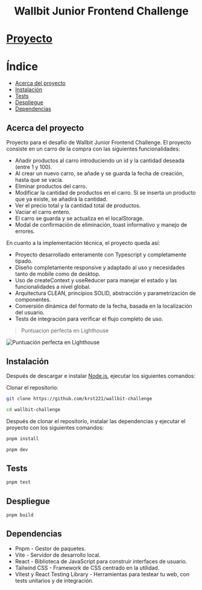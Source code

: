 <h1 align="center">Wallbit Junior Frontend Challenge</h1>

# [Proyecto](https://wallbit-challenge.onrender.com/)

# Índice

- [Acerca del proyecto](#acerca-del-proyecto)
- [Instalación](#instalación)
- [Tests](#tests)
- [Despliegue](#despliegue)
- [Dependencias](#dependencias)

  
## Acerca del proyecto

Proyecto para el desafío de Wallbit Junior Frontend Challenge. El proyecto consiste en un carro de la compra con las siguientes funcionalidades:

- Añadir productos al carro introduciendo un id y la cantidad deseada (entre 1 y 100).
- Al crear un nuevo carro, se añade y se guarda la fecha de creación, hasta que se vacía.
- Eliminar productos del carro.
- Modificar la cantidad de productos en el carro. Si se inserta un producto que ya existe, se añadirá la cantidad.
- Ver el precio total y la cantidad total de productos.
- Vaciar el carro entero.
- El carro se guarda y se actualiza en el localStorage.
- Modal de confirmación de eliminación, toast informativo y manejo de errores.

En cuanto a la implementación técnica, el proyecto queda así:

- Proyecto desarrollado enteramente con Typescript y completamente tipado.
- Diseño completamente responsive y adaptado al uso y necesidades tanto de mobile como de desktop.
- Uso de createContext y useReducer para manejar el estado y las funcionalidades a nivel global.
- Arquitectura CLEAN, principios SOLID, abstracción y parametrización de componentes.
- Conversión dinámica del formato de la fecha, basada en la localización del usuario.
- Tests de integración para verificar el flujo completo de uso.

> Puntuacion perfecta en Lighthouse

![Puntuación perfecta en Lighthouse](https://i.ibb.co/kq8qC8B/lighthouse.png)

## Instalación

Después de descargar e instalar [Node.js](https://nodejs.org/), ejecutar los siguientes comandos:

Clonar el repositorio:

```sh
git clone https://github.com/krst221/wallbit-challenge
```

```sh
cd wallbit-challenge
```

Después de clonar el repositorio, instalar las dependencias y ejecutar el proyecto con los siguientes comandos:

```sh
pnpm install
```

```sh
pnpm dev
```

## Tests

```sh
pnpm test
```

## Despliegue

```sh
pnpm build
```

## Dependencias

- Pnpm - Gestor de paquetes.
- Vite - Servidor de desarrollo local.
- React - Biblioteca de JavaScript para construir interfaces de usuario.
- Tailwind CSS - Framework de CSS centrado en la utilidad.
- Vitest y React Testing Library - Herramientas para testear tu web, con tests unitarios y de integración.

